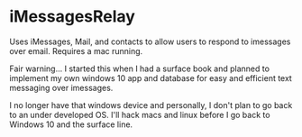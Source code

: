 # iMessagesRelay
Uses iMessages, Mail, and contacts to allow users to respond to imessages over email. Requires a mac running.

Fair warning... I started this when I had a surface book and planned to implement my own windows 10 app and database for 
easy and efficient text messaging over imessages. 

I no longer have that windows device and personally, I don't plan to go back to an under developed OS. 
I'll hack macs and linux before I go back to Windows 10 and the surface line. 
